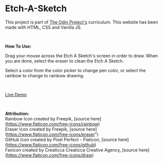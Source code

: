 # Etch-A-Sketch


This project is part of [The Odin Project's](https://www.theodinproject.com/lessons/foundations-etch-a-sketch) curriculum. 
This website has been made with HTML, CSS and Vanilla JS. 

<br />

**How To Use:**

Drag your mouse across the Etch A Sketch's screen in order to draw. When you are done, select the eraser to clean the Etch A Sketch.  

Select a color from the color picker to change pen color, or select the rainbow to change to rainbow drawing.  

<br />

[Live Demo](https://andrealeah.github.io/Etch-A-Sketch/)

<br />

**Attribution:**  
Rainbow Icon created by Freepik, [source here] (https://www.flaticon.com/free-icons/rainbow)  
Eraser Icon created by Freepik, [source here] (https://www.flaticon.com/free-icons/eraser")  
GitHub Icon created by Pixel Perfect - Flaticon, [source here] (https://www.flaticon.com/free-icons/github)  
Favicon created by Creaticca Creaticca Creative Agency, [source here] (https://www.flaticon.com/free-icons/draw)
